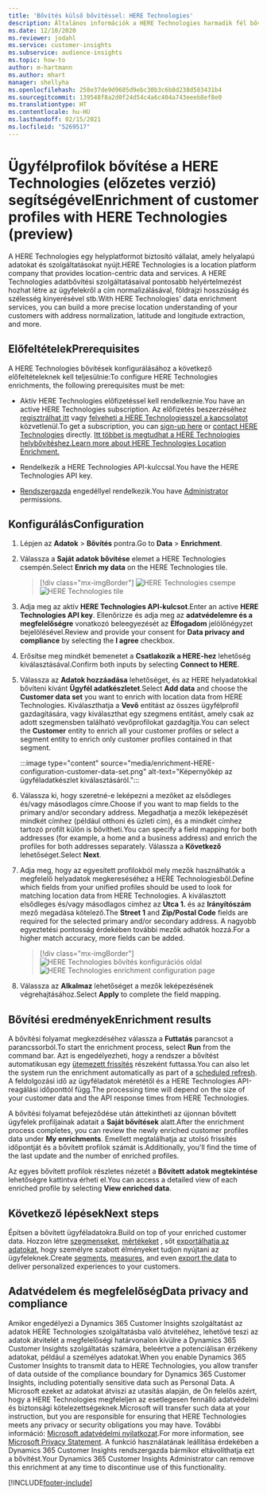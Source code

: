 ```yaml
---
title: 'Bővítés külső bővítéssel: HERE Technologies'
description: Általános információk a HERE Technologies harmadik fél bővítésről.
ms.date: 12/10/2020
ms.reviewer: jodahl
ms.service: customer-insights
ms.subservice: audience-insights
ms.topic: how-to
author: m-hartmann
ms.author: mhart
manager: shellyha
ms.openlocfilehash: 258e37de9d9685d9ebc30b3c6b8d238d583431b4
ms.sourcegitcommit: 139548f8a2d0f24d54c4a6c404a743eeeb8ef8e0
ms.translationtype: HT
ms.contentlocale: hu-HU
ms.lasthandoff: 02/15/2021
ms.locfileid: "5269517"
---
```

# <a name="enrichment-of-customer-profiles-with-here-technologies-preview"></a><span data-ttu-id="e6176-103">Ügyfélprofilok bővítése a HERE Technologies (előzetes verzió) segítségével</span><span class="sxs-lookup"><span data-stu-id="e6176-103">Enrichment of customer profiles with HERE Technologies (preview)</span></span>

<span data-ttu-id="e6176-104">A HERE Technologies egy helyplatformot biztosító vállalat, amely helyalapú adatokat és szolgáltatásokat nyújt.</span><span class="sxs-lookup"><span data-stu-id="e6176-104">HERE Technologies is a location platform company that provides location-centric data and services.</span></span> <span data-ttu-id="e6176-105">A HERE Technologies adatbővítési szolgáltatásaival pontosabb helyértelmezést hozhat létre az ügyfelekről a cím normalizálásával, földrajzi hosszúság és szélesség kinyerésével stb.</span><span class="sxs-lookup"><span data-stu-id="e6176-105">With HERE Technologies' data enrichment services, you can build a more precise location understanding of your customers with address normalization, latitude and longitude extraction, and more.</span></span>

## <a name="prerequisites"></a><span data-ttu-id="e6176-106">Előfeltételek</span><span class="sxs-lookup"><span data-stu-id="e6176-106">Prerequisites</span></span>

<span data-ttu-id="e6176-107">A HERE Technologies bővítések konfigurálásához a következő előfeltételeknek kell teljesülnie:</span><span class="sxs-lookup"><span data-stu-id="e6176-107">To configure HERE Technologies enrichments, the following prerequisites must be met:</span></span>

- <span data-ttu-id="e6176-108">Aktív HERE Technologies előfizetéssel kell rendelkeznie.</span><span class="sxs-lookup"><span data-stu-id="e6176-108">You have an active HERE Technologies subscription.</span></span> <span data-ttu-id="e6176-109">Az előfizetés beszerzéséhez [regisztrálhat itt](https://developer.here.com/sign-up?utm_medium=referral&utm_source=Microsoft-Dynamics-CI&create=Freemium-Basic) vagy [felveheti a HERE Technologiesszel a kapcsolatot](https://developer.here.com/help?utm_medium=referral&utm_source=Microsoft-Dynamics-CI#how-can-we-help-you) közvetlenül.</span><span class="sxs-lookup"><span data-stu-id="e6176-109">To get a subscription, you can [sign-up here](https://developer.here.com/sign-up?utm_medium=referral&utm_source=Microsoft-Dynamics-CI&create=Freemium-Basic) or [contact HERE Technologies](https://developer.here.com/help?utm_medium=referral&utm_source=Microsoft-Dynamics-CI#how-can-we-help-you) directly.</span></span> [<span data-ttu-id="e6176-110">Itt többet is megtudhat a HERE Technologies helybővítéshez.</span><span class="sxs-lookup"><span data-stu-id="e6176-110">Learn more about HERE Technologies Location Enrichment.</span></span>](https://developer.here.com/location-enrichment?cid=Dev-MicrosoftDynamics-DB-0-Dev-&utm_source=MicrosoftDynamics&utm_medium=referral&utm_campaign=Online_Dev_ReferralMicrosoft)

- <span data-ttu-id="e6176-111">Rendelkezik a HERE Technologies API-kulccsal.</span><span class="sxs-lookup"><span data-stu-id="e6176-111">You have the HERE Technologies API key.</span></span>

- <span data-ttu-id="e6176-112">[Rendszergazda](permissions.md#administrator) engedéllyel rendelkezik.</span><span class="sxs-lookup"><span data-stu-id="e6176-112">You have [Administrator](permissions.md#administrator) permissions.</span></span>

## <a name="configuration"></a><span data-ttu-id="e6176-113">Konfigurálás</span><span class="sxs-lookup"><span data-stu-id="e6176-113">Configuration</span></span>

1. <span data-ttu-id="e6176-114">Lépjen az **Adatok** > **Bővítés** pontra.</span><span class="sxs-lookup"><span data-stu-id="e6176-114">Go to **Data** > **Enrichment**.</span></span>

1. <span data-ttu-id="e6176-115">Válassza a **Saját adatok bővítése** elemet a HERE Technologies csempén.</span><span class="sxs-lookup"><span data-stu-id="e6176-115">Select **Enrich my data** on the HERE Technologies tile.</span></span>

   > [!div class="mx-imgBorder"]
   > <span data-ttu-id="e6176-116">![HERE Technologies csempe](media/HERE-tile.png "HERE Technologies csempe")</span><span class="sxs-lookup"><span data-stu-id="e6176-116">![HERE Technologies tile](media/HERE-tile.png "HERE Technologies tile")</span></span>

1. <span data-ttu-id="e6176-117">Adja meg az aktív **HERE Technologies API-kulcsot**.</span><span class="sxs-lookup"><span data-stu-id="e6176-117">Enter an active **HERE Technologies API key**.</span></span> <span data-ttu-id="e6176-118">Ellenőrizze és adja meg az **adatvédelemre és a megfelelőségre** vonatkozó beleegyezését az **Elfogadom** jelölőnégyzet bejelölésével.</span><span class="sxs-lookup"><span data-stu-id="e6176-118">Review and provide your consent for **Data privacy and compliance** by selecting the **I agree** checkbox.</span></span> 

1. <span data-ttu-id="e6176-119">Erősítse meg mindkét bemenetet a **Csatlakozik a HERE-hez** lehetőség kiválasztásával.</span><span class="sxs-lookup"><span data-stu-id="e6176-119">Confirm both inputs by selecting **Connect to HERE**.</span></span>

1.  <span data-ttu-id="e6176-120">Válassza az **Adatok hozzáadása** lehetőséget, és az HERE helyadatokkal bővíteni kívánt **Ügyfél adatkészletet**.</span><span class="sxs-lookup"><span data-stu-id="e6176-120">Select **Add data** and choose the **Customer data set** you want to enrich with location data from HERE Technologies.</span></span> <span data-ttu-id="e6176-121">Kiválaszthatja a **Vevő** entitást az összes ügyfélprofil gazdagítására, vagy kiválaszthat egy szegmens entitást, amely csak az adott szegmensben található vevőprofilokat gazdagítja.</span><span class="sxs-lookup"><span data-stu-id="e6176-121">You can select the **Customer** entity to enrich all your customer profiles or select a segment entity to enrich only customer profiles contained in that segment.</span></span>

    :::image type="content" source="media/enrichment-HERE-configuration-customer-data-set.png" alt-text="Képernyőkép az ügyféladatkészlet kiválasztásáról.":::

1. <span data-ttu-id="e6176-123">Válassza ki, hogy szeretné-e leképezni a mezőket az elsődleges és/vagy másodlagos címre.</span><span class="sxs-lookup"><span data-stu-id="e6176-123">Choose if you want to map fields to the primary and/or secondary address.</span></span> <span data-ttu-id="e6176-124">Megadhatja a mezők leképezését mindkét címhez (például otthoni és üzleti cím), és a mindkét címhez tartozó profilt külön is bővítheti.</span><span class="sxs-lookup"><span data-stu-id="e6176-124">You can specify a field mapping for both addresses (for example, a home and a business address) and enrich the profiles for both addresses separately.</span></span> <span data-ttu-id="e6176-125">Válassza a **Következő** lehetőséget.</span><span class="sxs-lookup"><span data-stu-id="e6176-125">Select **Next**.</span></span>

1. <span data-ttu-id="e6176-126">Adja meg, hogy az egyesített profilokból mely mezők használhatók a megfelelő helyadatok megkereséséhez a HERE Technologiesből.</span><span class="sxs-lookup"><span data-stu-id="e6176-126">Define which fields from your unified profiles should be used to look for matching location data from HERE Technologies.</span></span> <span data-ttu-id="e6176-127">A kiválasztott elsődleges és/vagy másodlagos címhez az **Utca 1.** és az **Irányítószám** mező megadása kötelező.</span><span class="sxs-lookup"><span data-stu-id="e6176-127">The **Street 1** and **Zip/Postal Code** fields are required for the selected primary and/or secondary address.</span></span> <span data-ttu-id="e6176-128">A nagyobb egyeztetési pontosság érdekében további mezők adhatók hozzá.</span><span class="sxs-lookup"><span data-stu-id="e6176-128">For a higher match accuracy, more fields can be added.</span></span>

   > [!div class="mx-imgBorder"]
   > <span data-ttu-id="e6176-129">![HERE Technologies bővítés konfigurációs oldal](media/enrichment-HERE-configuration.png "HERE Technologies bővítés konfigurációs oldal")</span><span class="sxs-lookup"><span data-stu-id="e6176-129">![HERE Technologies enrichment configuration page](media/enrichment-HERE-configuration.png "HERE Technologies enrichment configuration page")</span></span>

1. <span data-ttu-id="e6176-130">Válassza az **Alkalmaz** lehetőséget a mezők leképezésének végrehajtásához.</span><span class="sxs-lookup"><span data-stu-id="e6176-130">Select **Apply** to complete the field mapping.</span></span>

## <a name="enrichment-results"></a><span data-ttu-id="e6176-131">Bővítési eredmények</span><span class="sxs-lookup"><span data-stu-id="e6176-131">Enrichment results</span></span>

<span data-ttu-id="e6176-132">A bővítési folyamat megkezdéséhez válassza a **Futtatás** parancsot a parancssorból.</span><span class="sxs-lookup"><span data-stu-id="e6176-132">To start the enrichment process, select **Run** from the command bar.</span></span> <span data-ttu-id="e6176-133">Azt is engedélyezheti, hogy a rendszer a bővítést automatikusan egy [ütemezett frissítés](system.md#schedule-tab) részeként futtassa.</span><span class="sxs-lookup"><span data-stu-id="e6176-133">You can also let the system run the enrichment automatically as part of a [scheduled refresh](system.md#schedule-tab).</span></span> <span data-ttu-id="e6176-134">A feldolgozási idő az ügyféladatok méretétől és a HERE Technologies API-reagálási időponttól függ.</span><span class="sxs-lookup"><span data-stu-id="e6176-134">The processing time will depend on the size of your customer data and the API response times from HERE Technologies.</span></span>

<span data-ttu-id="e6176-135">A bővítési folyamat befejeződése után áttekintheti az újonnan bővített ügyfelek profiljainak adatait a **Saját bővítések** alatt.</span><span class="sxs-lookup"><span data-stu-id="e6176-135">After the enrichment process completes, you can review the newly enriched customer profiles data under **My enrichments**.</span></span> <span data-ttu-id="e6176-136">Emellett megtalálhatja az utolsó frissítés időpontját és a bővített profilok számát is.</span><span class="sxs-lookup"><span data-stu-id="e6176-136">Additionally, you'll find the time of the last update and the number of enriched profiles.</span></span>

<span data-ttu-id="e6176-137">Az egyes bővített profilok részletes nézetét a **Bővített adatok megtekintése** lehetőségre kattintva érheti el.</span><span class="sxs-lookup"><span data-stu-id="e6176-137">You can access a detailed view of each enriched profile by selecting **View enriched data**.</span></span>

## <a name="next-steps"></a><span data-ttu-id="e6176-138">Következő lépések</span><span class="sxs-lookup"><span data-stu-id="e6176-138">Next steps</span></span>

<span data-ttu-id="e6176-139">Építsen a bővített ügyféladatokra.</span><span class="sxs-lookup"><span data-stu-id="e6176-139">Build on top of your enriched customer data.</span></span> <span data-ttu-id="e6176-140">Hozzon létre [szegmenseket](segments.md), [mértékeket](measures.md) , sőt [exportálhatja az adatokat](export-destinations.md), hogy személyre szabott élményeket tudjon nyújtani az ügyfeleknek.</span><span class="sxs-lookup"><span data-stu-id="e6176-140">Create [segments](segments.md), [measures](measures.md), and even [export the data](export-destinations.md) to deliver personalized experiences to your customers.</span></span>

## <a name="data-privacy-and-compliance"></a><span data-ttu-id="e6176-141">Adatvédelem és megfelelőség</span><span class="sxs-lookup"><span data-stu-id="e6176-141">Data privacy and compliance</span></span>

<span data-ttu-id="e6176-142">Amikor engedélyezi a Dynamics 365 Customer Insights szolgáltatást az adatok HERE Technologies szolgáltatásba való átviteléhez, lehetővé teszi az adatok átvitelét a megfelelőségi határvonalon kívülre a Dynamics 365 Customer Insights szolgáltatás számára, beleértve a potenciálisan érzékeny adatokat, például a személyes adatokat.</span><span class="sxs-lookup"><span data-stu-id="e6176-142">When you enable Dynamics 365 Customer Insights to transmit data to HERE Technologies, you allow transfer of data outside of the compliance boundary for Dynamics 365 Customer Insights, including potentially sensitive data such as Personal Data.</span></span> <span data-ttu-id="e6176-143">A Microsoft ezeket az adatokat átviszi az utasítás alapján, de Ön felelős azért, hogy a HERE Technologies megfeleljen az esetlegesen fennálló adatvédelmi és biztonsági kötelezettségeknek.</span><span class="sxs-lookup"><span data-stu-id="e6176-143">Microsoft will transfer such data at your instruction, but you are responsible for ensuring that HERE Technologies meets any privacy or security obligations you may have.</span></span> <span data-ttu-id="e6176-144">További információ: [Microsoft adatvédelmi nyilatkozat](https://go.microsoft.com/fwlink/?linkid=396732).</span><span class="sxs-lookup"><span data-stu-id="e6176-144">For more information, see [Microsoft Privacy Statement](https://go.microsoft.com/fwlink/?linkid=396732).</span></span>
<span data-ttu-id="e6176-145">A funkció használatának leállítása érdekében a Dynamics 365 Customer Insights rendszergazda bármikor eltávolíthatja ezt a bővítést.</span><span class="sxs-lookup"><span data-stu-id="e6176-145">Your Dynamics 365 Customer Insights Administrator can remove this enrichment at any time to discontinue use of this functionality.</span></span>


[!INCLUDE[footer-include](../includes/footer-banner.md)]